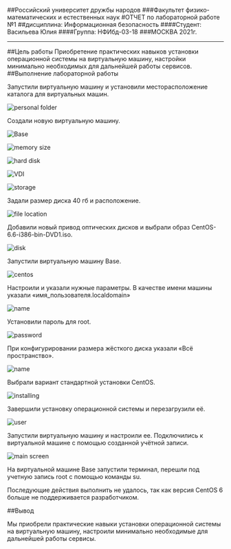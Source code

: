##Российский университет дружбы народов
###Факультет физико-математических и естественных наук
#ОТЧЕТ по лабораторной работе №1
##дисциплина:	Информационная безопасность
####Студент: Васильева Юлия
####Группа: НФИбд-03-18
###МОСКВА 2021г.
***
##Цель работы
Приобретение практических навыков установки операционной системы на виртуальную машину, настройки минимально необходимых для дальнейшей работы сервисов.
##Выполнение лабораторной работы

Запустили виртуальную машину и установили месторасположение каталога для виртуальных машин.

![personal folder](/1_personalFolder.jpg)

Создали новую виртуальную машину.

![Base](/2_Base.jpg)

![memory size](/3_memorySize.jpg)

![hard disk](/4_hardDisk.jpg)

![VDI](/5_VDI.jpg)

![storage](/6_storage.jpg)

Задали размер диска 40 гб и расположение.

![file location](/7_fileLocation.jpg)

Добавили новый привод оптических дисков и выбрали образ CentOS-6.6-i386-bin-DVD1.iso.

![disk](/8_disk.jpg)

Запустили  виртуальную  машину  Base.

![centos](/9_centos.jpg)

Настроили и указали нужные параметры.
В качестве имени машины указали «имя_пользователя.localdomain»

![name](/10_name.jpg)

Установили пароль для root.

![password](/11_password.jpg)

При конфигурировании размера жёсткого диска указали «Всё пространство».

![name](/12_space.jpg)

Выбрали вариант стандартной установки CentOS.

![installing](/13_installing.jpg)

Завершили установку операционной системы и перезагрузили её.

![user](/14_user.jpg)

Запустили виртуальную машину и настроили ее.
Подключились к виртуальной машине с помощью созданной учётной записи.

![main screen](/15_mainScreen.jpg)

На виртуальной машине Base запустили терминал, перешли под учетную запись root с помощью команды su.

Последующие действия выполнить не удалось, так как версия CentOS 6 больше не поддерживается разработчиком.

##Вывод

Мы приобрели практические навыки установки операционной системы на виртуальную машину, настроили минимально необходимые для дальнейшей работы сервисы.
